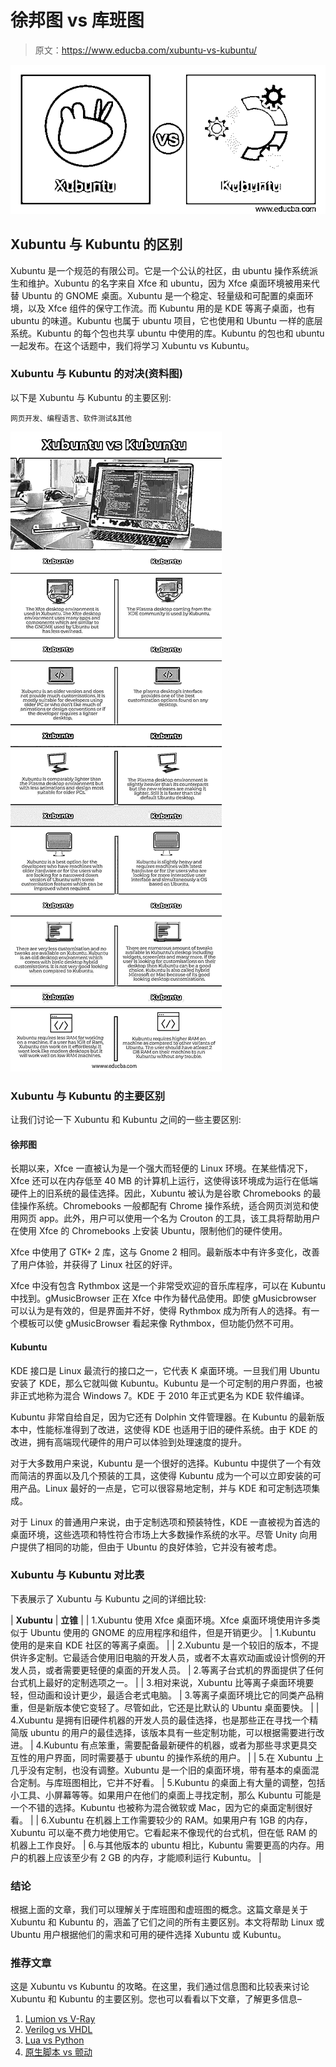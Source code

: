 # 徐邦图 vs 库班图

> 原文：<https://www.educba.com/xubuntu-vs-kubuntu/>

![Xubuntu vs Kubuntu](img/a80d8a730cdb9ff97508bcf97e1909f2.png)



## Xubuntu 与 Kubuntu 的区别

Xubuntu 是一个规范的有限公司。它是一个公认的社区，由 ubuntu 操作系统派生和维护。Xubuntu 的名字来自 Xfce 和 ubuntu，因为 Xfce 桌面环境被用来代替 Ubuntu 的 GNOME 桌面。Xubuntu 是一个稳定、轻量级和可配置的桌面环境，以及 Xfce 组件的保守工作流。而 Kubuntu 用的是 KDE 等离子桌面，也有 ubuntu 的味道。Kubuntu 也属于 ubuntu 项目，它也使用和 Ubuntu 一样的底层系统。Kubuntu 的每个包也共享 ubuntu 中使用的库。Kubuntu 的包也和 ubuntu 一起发布。在这个话题中，我们将学习 Xubuntu vs Kubuntu。

### Xubuntu 与 Kubuntu 的对决(资料图)

以下是 Xubuntu 与 Kubuntu 的主要区别:

<small>网页开发、编程语言、软件测试&其他</small>

![Xubuntu-vs-Kubuntu-info](img/9aef119da16b2e62ef6528348ba3104b.png)



### Xubuntu 与 Kubuntu 的主要区别

让我们讨论一下 Xubuntu 和 Kubuntu 之间的一些主要区别:

#### 徐邦图

长期以来，Xfce 一直被认为是一个强大而轻便的 Linux 环境。在某些情况下，Xfce 还可以在内存低至 40 MB 的计算机上运行，这使得该环境成为运行在低端硬件上的旧系统的最佳选择。因此，Xubuntu 被认为是谷歌 Chromebooks 的最佳操作系统。Chromebooks 一般都配有 Chrome 操作系统，适合网页浏览和使用网页 app。此外，用户可以使用一个名为 Crouton 的工具，该工具将帮助用户在使用 Xfce 的 Chromebooks 上安装 Ubuntu，限制他们的硬件使用。

Xfce 中使用了 GTK+ 2 库，这与 Gnome 2 相同。最新版本中有许多变化，改善了用户体验，并获得了 Linux 社区的好评。

Xfce 中没有包含 Rythmbox 这是一个非常受欢迎的音乐库程序，可以在 Kubuntu 中找到。gMusicBrowser 正在 Xfce 中作为替代品使用。即使 gMusicbrowser 可以认为是有效的，但是界面并不好，使得 Rythmbox 成为所有人的选择。有一个模板可以使 gMusicBrowser 看起来像 Rythmbox，但功能仍然不可用。

#### Kubuntu

KDE 接口是 Linux 最流行的接口之一，它代表 K 桌面环境。一旦我们用 Ubuntu 安装了 KDE，那么它就叫做 Kubuntu。Kubuntu 是一个可定制的用户界面，也被非正式地称为混合 Windows 7。KDE 于 2010 年正式更名为 KDE 软件编译。

Kubuntu 非常自给自足，因为它还有 Dolphin 文件管理器。在 Kubuntu 的最新版本中，性能标准得到了改进，这使得 KDE 也适用于旧的硬件系统。由于 KDE 的改进，拥有高端现代硬件的用户可以体验到处理速度的提升。

对于大多数用户来说，Kubuntu 是一个很好的选择。Kubuntu 中提供了一个有效而简洁的界面以及几个预装的工具，这使得 Kubuntu 成为一个可以立即安装的可用产品。Linux 最好的一点是，它可以很容易地定制，并与 KDE 和可定制选项集成。

对于 Linux 的普通用户来说，由于定制选项和预装特性，KDE 一直被视为首选的桌面环境，这些选项和特性符合市场上大多数操作系统的水平。尽管 Unity 向用户提供了相同的功能，但由于 Ubuntu 的良好体验，它并没有被考虑。

### Xubuntu 与 Kubuntu 对比表

下表展示了 Xubuntu 与 Kubuntu 之间的详细比较:

| **Xubuntu** | **立锥** |
| 1.Xubuntu 使用 Xfce 桌面环境。Xfce 桌面环境使用许多类似于 Ubuntu 使用的 GNOME 的应用程序和组件，但是开销更少。 | 1.Kubuntu 使用的是来自 KDE 社区的等离子桌面。 |
| 2.Xubuntu 是一个较旧的版本，不提供许多定制。它最适合使用旧电脑的开发人员，或者不太喜欢动画或设计惯例的开发人员，或者需要更轻便的桌面的开发人员。 | 2.等离子台式机的界面提供了任何台式机上最好的定制选项之一。 |
| 3.相对来说，Xubuntu 比等离子桌面环境要轻，但动画和设计更少，最适合老式电脑。 | 3.等离子桌面环境比它的同类产品稍重，但是新版本使它变轻了。尽管如此，它还是比默认的 Ubuntu 桌面要快。 |
| 4.Xubuntu 是拥有旧硬件机器的开发人员的最佳选择，也是那些正在寻找一个精简版 ubuntu 的用户的最佳选择，该版本具有一些定制功能，可以根据需要进行改进。 | 4.Kubuntu 有点笨重，需要配备最新硬件的机器，或者为那些寻求更具交互性的用户界面，同时需要基于 ubuntu 的操作系统的用户。 |
| 5.在 Xubuntu 上几乎没有定制，也没有调整。Xubuntu 是一个旧的桌面环境，带有基本的桌面混合定制。与库班图相比，它并不好看。 | 5.Kubuntu 的桌面上有大量的调整，包括小工具、小屏幕等等。如果用户在他们的桌面上寻找定制，那么 Kubuntu 可能是一个不错的选择。Kubuntu 也被称为混合微软或 Mac，因为它的桌面定制很好看。 |
| 6.Xubuntu 在机器上工作需要较少的 RAM。如果用户有 1GB 的内存，Xubuntu 可以毫不费力地使用它。它看起来不像现代的台式机，但在低 RAM 的机器上工作良好。 | 6.与其他版本的 ubuntu 相比，Kubuntu 需要更高的内存。用户的机器上应该至少有 2 GB 的内存，才能顺利运行 Kubuntu。 |

### 结论

根据上面的文章，我们可以理解关于库班图和虚班图的概念。这篇文章是关于 Xubuntu 和 Kubuntu 的，涵盖了它们之间的所有主要区别。本文将帮助 Linux 或 Ubuntu 用户根据他们的需求和可用的硬件选择 Xubuntu 或 Kubuntu。

### 推荐文章

这是 Xubuntu vs Kubuntu 的攻略。在这里，我们通过信息图和比较表来讨论 Xubuntu 和 Kubuntu 的主要区别。您也可以看看以下文章，了解更多信息–

1.  [Lumion vs V-Ray](https://www.educba.com/lumion-vs-v-ray/)
2.  [Verilog vs VHDL](https://www.educba.com/verilog-vs-vhdl/)
3.  [Lua vs Python](https://www.educba.com/lua-vs-python/)
4.  [原生脚本 vs 颤动](https://www.educba.com/nativescript-vs-flutter/)





